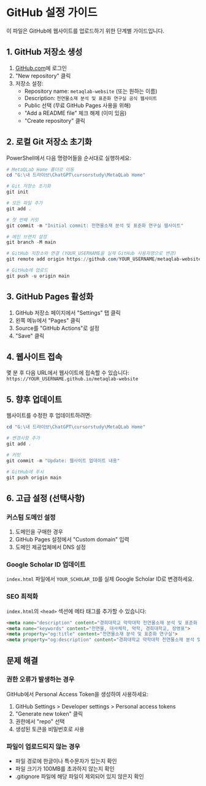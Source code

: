 # GitHub 설정 가이드

이 파일은 GitHub에 웹사이트를 업로드하기 위한 단계별 가이드입니다.

## 1. GitHub 저장소 생성

1. [GitHub.com](https://github.com)에 로그인
2. "New repository" 클릭
3. 저장소 설정:
   - Repository name: `metaqlab-website` (또는 원하는 이름)
   - Description: `천연물소재 분석 및 표준화 연구실 공식 웹사이트`
   - Public 선택 (무료 GitHub Pages 사용을 위해)
   - "Add a README file" 체크 해제 (이미 있음)
   - "Create repository" 클릭

## 2. 로컬 Git 저장소 초기화

PowerShell에서 다음 명령어들을 순서대로 실행하세요:

```powershell
# MetaQLab Home 폴더로 이동
cd "G:\내 드라이브\ChatGPT\cursorstudy\MetaQLab Home"

# Git 저장소 초기화
git init

# 모든 파일 추가
git add .

# 첫 번째 커밋
git commit -m "Initial commit: 천연물소재 분석 및 표준화 연구실 웹사이트"

# 메인 브랜치 설정
git branch -M main

# GitHub 저장소와 연결 (YOUR_USERNAME을 실제 GitHub 사용자명으로 변경)
git remote add origin https://github.com/YOUR_USERNAME/metaqlab-website.git

# GitHub에 업로드
git push -u origin main
```

## 3. GitHub Pages 활성화

1. GitHub 저장소 페이지에서 "Settings" 탭 클릭
2. 왼쪽 메뉴에서 "Pages" 클릭
3. Source를 "GitHub Actions"로 설정
4. "Save" 클릭

## 4. 웹사이트 접속

몇 분 후 다음 URL에서 웹사이트에 접속할 수 있습니다:
`https://YOUR_USERNAME.github.io/metaqlab-website`

## 5. 향후 업데이트

웹사이트를 수정한 후 업데이트하려면:

```powershell
cd "G:\내 드라이브\ChatGPT\cursorstudy\MetaQLab Home"

# 변경사항 추가
git add .

# 커밋
git commit -m "Update: 웹사이트 업데이트 내용"

# GitHub에 푸시
git push origin main
```

## 6. 고급 설정 (선택사항)

### 커스텀 도메인 설정
1. 도메인을 구매한 경우
2. GitHub Pages 설정에서 "Custom domain" 입력
3. 도메인 제공업체에서 DNS 설정

### Google Scholar ID 업데이트
`index.html` 파일에서 `YOUR_SCHOLAR_ID`를 실제 Google Scholar ID로 변경하세요.

### SEO 최적화
`index.html`의 `<head>` 섹션에 메타 태그를 추가할 수 있습니다:

```html
<meta name="description" content="경희대학교 약학대학 천연물소재 분석 및 표준화 연구실">
<meta name="keywords" content="천연물, 대사체학, 약학, 경희대학교, 장영표">
<meta property="og:title" content="천연물소재 분석 및 표준화 연구실">
<meta property="og:description" content="경희대학교 약학대학 천연물소재 분석 및 표준화 연구실 공식 웹사이트">
```

## 문제 해결

### 권한 오류가 발생하는 경우
GitHub에서 Personal Access Token을 생성하여 사용하세요:
1. GitHub Settings > Developer settings > Personal access tokens
2. "Generate new token" 클릭
3. 권한에서 "repo" 선택
4. 생성된 토큰을 비밀번호로 사용

### 파일이 업로드되지 않는 경우
- 파일 경로에 한글이나 특수문자가 있는지 확인
- 파일 크기가 100MB를 초과하지 않는지 확인
- .gitignore 파일에 해당 파일이 제외되어 있지 않은지 확인
